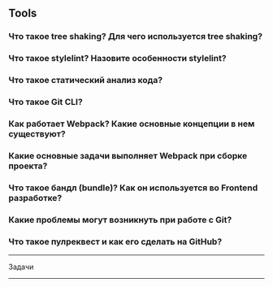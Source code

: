 ## Tools

### Что такое tree shaking? Для чего используется tree shaking?
### Что такое stylelint? Назовите особенности stylelint?
### Что такое статический анализ кода?
### Что такое Git CLI?
### Как работает Webpack? Какие основные концепции в нем существуют?
### Какие основные задачи выполняет Webpack при сборке проекта?
### Что такое бандл (bundle)? Как он используется во Frontend разработке?
### Какие проблемы могут возникнуть при работе с Git?
### Что такое пулреквест и как его сделать на GitHub?

---

Задачи

---
